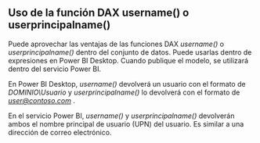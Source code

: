 ## <a name="using-the-username-or-userprincipalname-dax-function"></a>Uso de la función DAX username() o userprincipalname()
Puede aprovechar las ventajas de las funciones DAX *username()* o *userprincipalname()* dentro del conjunto de datos. Puede usarlas dentro de expresiones en Power BI Desktop. Cuando publique el modelo, se utilizará dentro del servicio Power BI.

En Power BI Desktop, *username()* devolverá un usuario con el formato de *DOMINIO\Usuario* y *userprincipalname()* lo devolverá con el formato de <em>user@contoso.com</em> .

En el servicio Power BI, *username()* y *userprincipalname()* devolverán ambos el nombre principal de usuario (UPN) del usuario. Es similar a una dirección de correo electrónico.

